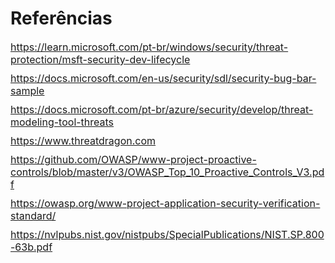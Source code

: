 # Referências

<div style="font-size: 16px;margin-bottom: 10px">
    <a href="https://learn.microsoft.com/pt-br/windows/security/threat-protection/msft-security-dev-lifecycle">https://learn.microsoft.com/pt-br/windows/security/threat-protection/msft-security-dev-lifecycle</a>
</div>
<div style="font-size: 16px;margin-bottom: 10px">
    <a href="https://docs.microsoft.com/en-us/security/sdl/security-bug-bar-sample​">https://docs.microsoft.com/en-us/security/sdl/security-bug-bar-sample​</a>
</div>

<div style="font-size: 16px;margin-bottom: 10px">
    <a href="https://docs.microsoft.com/pt-br/azure/security/develop/threat-modeling-tool-threats​">https://docs.microsoft.com/pt-br/azure/security/develop/threat-modeling-tool-threats​</a>
</div>

<div style="font-size: 16px;margin-bottom: 10px">
    <a href="https://www.threatdragon.com">https://www.threatdragon.com</a>
</div>

<div style="font-size: 16px;margin-bottom: 10px">
    <a href="https://github.com/OWASP/www-project-proactive-controls/blob/master/v3/OWASP_Top_10_Proactive_Controls_V3.pdf​">https://github.com/OWASP/www-project-proactive-controls/blob/master/v3/OWASP_Top_10_Proactive_Controls_V3.pdf​</a>
</div>

<div style="font-size: 16px;margin-bottom: 10px">
    <a href="https://owasp.org/www-project-application-security-verification-standard/">https://owasp.org/www-project-application-security-verification-standard/</a>
</div>

<div style="font-size: 16px;margin-bottom: 10px">
    <a href="https://nvlpubs.nist.gov/nistpubs/SpecialPublications/NIST.SP.800-63b.pdf">https://nvlpubs.nist.gov/nistpubs/SpecialPublications/NIST.SP.800-63b.pdf</a>
</div>